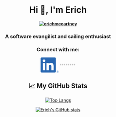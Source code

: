 <h1 align="center">Hi 👋, I'm Erich</h1>

<h4 align="center">
  <a href="https://kemmekcorp.com" target="blank">
    <img src="https://github.com/erichmccartney/home/blob/main/images/kemmek-icon.jpg" alt="erichmccartney" height="100"/>    </a>
</h4>

<h3 align="center">A software evangilist and sailing enthusiast</h3>

<h3 align="center">Connect with me:</h3>
<div align="center">
    <a href="https://linkedin.com/in/emccartney" target="blank"><img align="center" src="images/linkedin.png" alt="erichmccartney" height="50"/></a>
--------

## &#x1f4c8; My GitHub Stats

[![Top Langs](https://github-readme-stats.vercel.app/api/top-langs/?username=<erichmccartney>&hide=java,html,css&theme=radical)](https://github.com/erichmccartney/github-readme-stats)

[![Erich's GitHub stats](https://github-readme-stats.vercel.app/api?username=<erichmccartney>&theme=radical)](https://github.com/erichmccartney/github-readme-stats)
